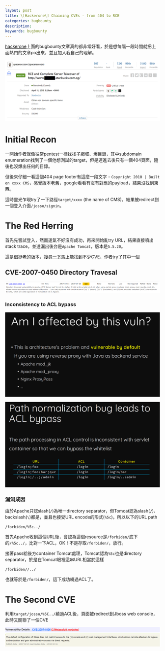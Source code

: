 ```yaml
---
layout: post
title: \[Hackerone\] Chaining CVEs - from 404 to RCE
categories: bugbounty
description: 
keywords: bugbounty
---
```


[hackerone](https://hackerone.com/hacktivity)上面的bugbounty文章真的都非常好看，於是想每隔一段時間就把上面熱門的文章po出來，並且加入我自己的理解。

![](/images/2019-05-07-hackerone-Chaining-CVEs-to-REC/hackerone_post.PNG)
# Initial Recon
一開始作者就像往常pentest一樣找找子網域、爆目錄，其中subdomain enumeration找到了一個他想測試的target，但是連進去後只有一個404頁面，隨後也沒爆出任何的目錄。
  
但後來仔細一看這個404 page footer有這麼一段文字 - `Copyright 2010 | Built on xxxx CMS`，感覺版本老舊，google看看有沒有對應的payload，結果沒找到東西。
  
這時靈光乍現try了一下路徑`target/xxxx` (the name of CMS)，結果被redirect到一個登入介面`/josso/signin`。
  
# The Red Herring
首先先嘗試登入，然而運氣不好沒有成功，再來開始亂try URL，結果直接噴出stack trace，並透漏出後台是`Apache Tomcat`，版本是`5.5.20`。
  
這是個挺老的版本，[搜尋一下](https://www.cvedetails.com/vulnerability-list/vendor_id-45/product_id-887/version_id-29850/Apache-Tomcat-5.5.20.html)馬上能找到不少CVE，作者try了其中一個

## CVE-2007-0450 Directory Travesal
![](/images/2019-05-07-hackerone-Chaining-CVEs-to-REC/CVE-2007-0450.PNG)
  
### Inconsistency to ACL bypass

![](/images/2019-05-07-hackerone-Chaining-CVEs-to-REC/inconsistency.PNG)

![](/images/2019-05-07-hackerone-Chaining-CVEs-to-REC/Path-Normalization.PNG)

### 漏洞成因
由於Apache只認slash(`/`)為唯一directory separator，但Tomcat認為slash(`/`)、backslash(`\`)都是，並且也接受URL encode的形式(`%5c`)，所以以下的URL path
```
/forbiden/%5c../
```
首先Apache收到這個URL後，會認為這個resource是`/forbiden/`底下的`/%5c../`，比對一下ACL，OK！不是存取`/forbiden/`，放行。
  
接著pass給後方container Tomcat處理，Tomcat認為`%5c`也是directory separator，於是在Tomcat眼裡這串URL相當於這樣
```
/forbiden//../
```
也就等於是`/forbiden/`，這下成功繞過ACL了。

# The Second CVE
利用`target/josso/%5C../`繞過ACL後，頁面被redirect到Jboss web console，此時又關聯了一個CVE

![](/images/2019-05-07-hackerone-Chaining-CVEs-to-REC/CVE-2007-1036.PNG)